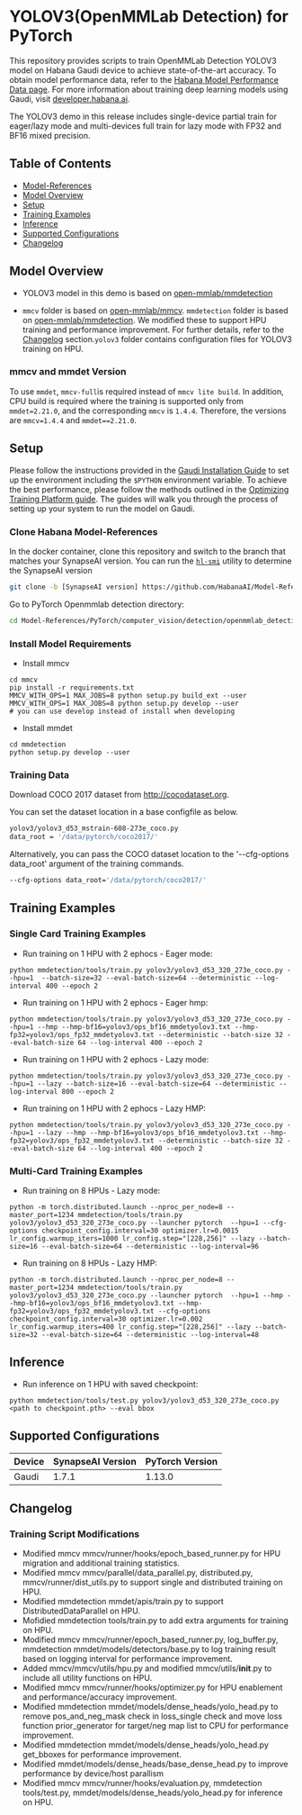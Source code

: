 # YOLOV3(OpenMMLab Detection) for PyTorch
This repository provides scripts to train OpenMMLab Detection YOLOV3 model on Habana Gaudi device to achieve state-of-the-art accuracy. To obtain model performance data, refer to the [Habana Model Performance Data page](https://developer.habana.ai/resources/habana-training-models/#performance).
For more information about training deep learning models using Gaudi, visit [developer.habana.ai](https://developer.habana.ai/resources/).

The YOLOV3 demo in this release includes single-device partial train for eager/lazy mode and multi-devices full train for lazy mode with FP32 and BF16 mixed precision.

## Table of Contents
- [Model-References](../../../../README.md)
- [Model Overview](#model-overview)
- [Setup](#setup)
- [Training Examples](#training-examples)
- [Inference](#inference)
- [Supported Configurations](#supported-configurations)
- [Changelog](#changelog)


## Model Overview
- YOLOV3 model in this demo is based on [open-mmlab/mmdetection](https://github.com/open-mmlab/mmdetection/tree/master/configs/yolo)

- `mmcv` folder is based on  [open-mmlab/mmcv](https://github.com/open-mmlab/mmcv/tree/v1.4.4). `mmdetection` folder is based on [open-mmlab/mmdetection](https://github.com/open-mmlab/mmdetection/tree/v2.21.0). We modified these to support HPU training and performance improvement. For further details, refer to the [Changelog](#changelog) section.`yolov3` folder contains configuration files for YOLOV3 training on HPU.

### mmcv and mmdet Version
To use `mmdet`, `mmcv-full`is required instead of `mmcv lite build`. In addition, CPU build is required where the training is supported only from `mmdet=2.21.0`, and the corresponding `mmcv` is `1.4.4`. Therefore, the versions are `mmcv=1.4.4` and `mmdet==2.21.0`.

## Setup
Please follow the instructions provided in the [Gaudi Installation Guide](https://docs.habana.ai/en/latest/Installation_Guide/index.html) 
to set up the environment including the `$PYTHON` environment variable. To achieve the best performance, please follow the methods outlined in the [Optimizing Training Platform guide](https://docs.habana.ai/en/latest/PyTorch/Model_Optimization_PyTorch/Optimization_in_Training_Platform.html).
The guides will walk you through the process of setting up your system to run the model on Gaudi.  

### Clone Habana Model-References
In the docker container, clone this repository and switch to the branch that
matches your SynapseAI version. You can run the
[`hl-smi`](https://docs.habana.ai/en/latest/Management_and_Monitoring/System_Management_Tools_Guide/System_Management_Tools.html#hl-smi-utility-options) utility to determine the SynapseAI version

```bash
git clone -b [SynapseAI version] https://github.com/HabanaAI/Model-References
```

Go to PyTorch Openmmlab detection directory:
```bash
cd Model-References/PyTorch/computer_vision/detection/openmmlab_detection
```

### Install Model Requirements
- Install mmcv
```
cd mmcv
pip install -r requirements.txt
MMCV_WITH_OPS=1 MAX_JOBS=8 python setup.py build_ext --user
MMCV_WITH_OPS=1 MAX_JOBS=8 python setup.py develop --user
# you can use develop instead of install when developing
```

- Install mmdet
```
cd mmdetection
python setup.py develop --user
```

### Training Data
Download COCO 2017 dataset from http://cocodataset.org.

You can set the dataset location in a base configfile as below.
```bash
yolov3/yolov3_d53_mstrain-608-273e_coco.py
data_root = '/data/pytorch/coco2017/'
```

Alternatively, you can pass the COCO dataset location to the '--cfg-options data_root' argument of the training commands.
```bash
--cfg-options data_root='/data/pytorch/coco2017/'
```

## Training Examples
### Single Card Training Examples
- Run training on 1 HPU with 2 ephocs - Eager mode:
```
python mmdetection/tools/train.py yolov3/yolov3_d53_320_273e_coco.py --hpu=1  --batch-size=32 --eval-batch-size=64 --deterministic --log-interval 400 --epoch 2
```

- Run training on 1 HPU with 2 ephocs - Eager hmp:
```
python mmdetection/tools/train.py yolov3/yolov3_d53_320_273e_coco.py --hpu=1 --hmp --hmp-bf16=yolov3/ops_bf16_mmdetyolov3.txt --hmp-fp32=yolov3/ops_fp32_mmdetyolov3.txt --deterministic --batch-size 32 --eval-batch-size 64 --log-interval 400 --epoch 2
```

- Run training on 1 HPU with 2 ephocs - Lazy mode:
```
python mmdetection/tools/train.py yolov3/yolov3_d53_320_273e_coco.py --hpu=1 --lazy --batch-size=16 --eval-batch-size=64 --deterministic --log-interval 800 --epoch 2
```

- Run training on 1 HPU with 2 ephocs - Lazy HMP:
```
python mmdetection/tools/train.py yolov3/yolov3_d53_320_273e_coco.py --hpu=1 --lazy --hmp --hmp-bf16=yolov3/ops_bf16_mmdetyolov3.txt --hmp-fp32=yolov3/ops_fp32_mmdetyolov3.txt --deterministic --batch-size 32 --eval-batch-size 64 --log-interval 400 --epoch 2
```

### Multi-Card Training Examples
- Run training on 8 HPUs - Lazy mode:
```
python -m torch.distributed.launch --nproc_per_node=8 --master_port=1234 mmdetection/tools/train.py yolov3/yolov3_d53_320_273e_coco.py --launcher pytorch  --hpu=1 --cfg-options checkpoint_config.interval=30 optimizer.lr=0.0015 lr_config.warmup_iters=1000 lr_config.step="[228,256]" --lazy --batch-size=16 --eval-batch-size=64 --deterministic --log-interval=96
```

- Run training on 8 HPUs - Lazy HMP:
```
python -m torch.distributed.launch --nproc_per_node=8 --master_port=1234 mmdetection/tools/train.py yolov3/yolov3_d53_320_273e_coco.py --launcher pytorch  --hpu=1 --hmp --hmp-bf16=yolov3/ops_bf16_mmdetyolov3.txt --hmp-fp32=yolov3/ops_fp32_mmdetyolov3.txt --cfg-options checkpoint_config.interval=30 optimizer.lr=0.002 lr_config.warmup_iters=400 lr_config.step="[228,256]" --lazy --batch-size=32 --eval-batch-size=64 --deterministic --log-interval=48
```

## Inference
- Run inference on 1 HPU with saved checkpoint:
```
python mmdetection/tools/test.py yolov3/yolov3_d53_320_273e_coco.py <path to checkpoint.pth> --eval bbox
```

## Supported Configurations
| Device | SynapseAI Version | PyTorch Version |
|--------|-------------------|-----------------|
| Gaudi  | 1.7.1            | 1.13.0          |

## Changelog
### Training Script Modifications
- Modified mmcv mmcv/runner/hooks/epoch_based_runner.py for HPU migration and additional training statistics.
- Modified mmcv mmcv/parallel/data_parallel.py, distributed.py, mmcv/runner/dist_utils.py to
support single and distributed training on HPU.
- Modified mmdetection mmdet/apis/train.py to support DistributedDataParallel on HPU.
- Mofidied mmdetection tools/train.py to add extra arguments for training on HPU.
- Modified mmcv mmcv/runner/epoch_based_runner.py, log_buffer.py, mmdetection mmdet/models/detectors/base.py
to log training result based on logging interval for performance improvement.
- Added mmcv/mmcv/utils/hpu.py and modified mmcv/utils/__init__.py to include all utility functions on HPU.
- Modified mmcv mmcv/runner/hooks/optimizer.py for HPU enablement and performance/accuracy improvement.
- Modified mmdetection mmdet/models/dense_heads/yolo_head.py to remove pos_and_neg_mask check in loss_single
check and move loss function prior_generator for target/neg map list to CPU for performance improvement.
- Modified mmdetection mmdet/models/dense_heads/yolo_head.py get_bboxes for performance improvement.
- Modified mmdet/models/dense_heads/base_dense_head.py to improve performance by device/host parallism
- Modified mmcv mmcv/runner/hooks/evaluation.py, mmdetection tools/test.py, mmdet/models/dense_heads/yolo_head.py
for inference on HPU.
